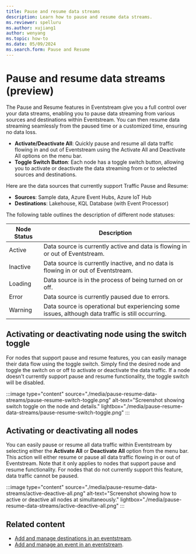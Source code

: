 ```yaml
---
title: Pause and resume data streams
description: Learn how to pause and resume data streams.
ms.reviewer: spelluru
ms.author: xujiang1
author: wenyang
ms.topic: how-to
ms.date: 05/09/2024
ms.search.form: Pause and Resume
---
```


# Pause and resume data streams (preview)

The Pause and Resume features in Eventstream give you a full control over your data streams, enabling you to pause data streaming from various sources and destinations within Eventstream. You can then resume data streaming seamlessly from the paused time or a customized time, ensuring no data loss.

* **Activate/Deactivate All**: Quickly pause and resume all data traffic flowing in and out of Eventstream using the Activate All and Deactivate All options on the menu bar.
* **Toggle Switch Button**: Each node has a toggle switch button, allowing you to activate or deactivate the data streaming from or to selected sources and destinations.

Here are the data sources that currently support Traffic Pause and Resume:

* **Sources**: Sample data, Azure Event Hubs, Azure IoT Hub
* **Destinations**: Lakehouse, KQL Database (with Event Processor)

The following table outlines the description of different node statuses:

| Node Status | Description |
| --- | --- |
| Active | Data source is currently active and data is flowing in or out of Eventstream. |
| Inactive | Data source is currently inactive, and no data is flowing in or out of Eventstream. |
| Loading | Data source is in the process of being turned on or off. |
| Error | Data source is currently paused due to errors.  |
| Warning | Data source is operational but experiencing some issues, although data traffic is still occurring. |

## Activating or deactivating node using the switch toggle

For nodes that support pause and resume features, you can easily manage their data flow using the toggle switch. Simply find the desired node and toggle the switch on or off to activate or deactivate the data traffic. If a node doesn't currently support pause and resume functionality, the toggle switch will be disabled.

:::image type="content" source="./media/pause-resume-data-streams/pause-resume-switch-toggle.png" alt-text="Screenshot showing switch toggle on the node and details." lightbox="./media/pause-resume-data-streams/pause-resume-switch-toggle.png" :::

## Activating or deactivating all nodes

You can easily pause or resume all data traffic within Eventstream by selecting either the **Activate All** or **Deactivate All** option from the menu bar. This action will either resume or pause all data traffic flowing in or out of Eventstream. Note that it only applies to nodes that support pause and resume functionality. For nodes that do not currently support this feature, data traffic cannot be paused.

:::image type="content" source="./media/pause-resume-data-streams/active-deactive-all.png" alt-text="Screenshot showing how to active or deactive all nodes at simultaneously." lightbox="./media/pause-resume-data-streams/active-deactive-all.png" :::

## Related content

* [Add and manage destinations in an eventstream](./add-manage-eventstream-destinations.md).
* [Add and manage an event in an eventstream](./add-manage-eventstream-sources.md).
